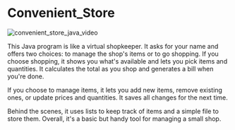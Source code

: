 # Convenient_Store

![convenient_store_java_video](https://github.com/user-attachments/assets/6526833e-739d-4c7f-a7cc-c937441bb2d7)


This Java program is like a virtual shopkeeper. It asks for your name and offers two choices: to manage the shop's items or to go shopping. If you choose shopping, it shows you what's available and lets you pick items and quantities. It calculates the total as you shop and generates a bill when you're done.

If you choose to manage items, it lets you add new items, remove existing ones, or update prices and quantities. It saves all changes for the next time.

Behind the scenes, it uses lists to keep track of items and a simple file to store them. Overall, it's a basic but handy tool for managing a small shop.
